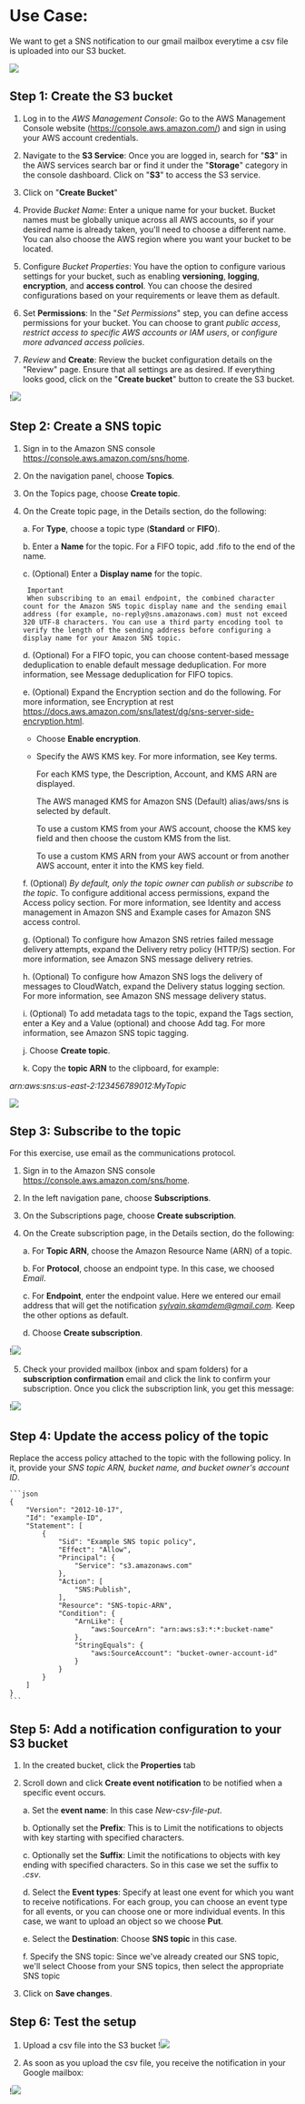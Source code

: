 # Use Case:
We want to get a SNS notification to our gmail mailbox everytime a csv file is uploaded into our S3 bucket.

<img src="https://github.com/sylvainksimo/Devops-Hands-On/blob/main/My%20AWS%20JOBS/INTEGRATING%20AWS%20SNS%20WITH%20AWS%20S3%20EVENTS/Images/INT%20SNS%20AND%20S3.jpg?raw=true">




## Step 1: Create the S3 bucket
1. Log in to the *AWS Management Console*: Go to the AWS Management Console website (https://console.aws.amazon.com/) and sign in using your AWS account credentials.

2. Navigate to the **S3 Service**: Once you are logged in, search for "**S3**" in the AWS services search bar or find it under the "**Storage**" category in the console dashboard. Click on "**S3**" to access the S3 service.

3. Click on "**Create Bucket**"

4. Provide *Bucket Name*: Enter a unique name for your bucket. Bucket names must be globally unique across all AWS accounts, so if your desired name is already taken, you'll need to choose a different name. You can also choose the AWS region where you want your bucket to be located.

5. Configure *Bucket Properties*: You have the option to configure various settings for your bucket, such as enabling **versioning**, **logging**, **encryption**, and **access control**. You can choose the desired configurations based on your requirements or leave them as default.

6. Set **Permissions**: In the "*Set Permissions*" step, you can define access permissions for your bucket. You can choose to grant *public access*, *restrict access to specific AWS accounts or IAM users*, or *configure more advanced access policies*.

7. *Review* and **Create**: Review the bucket configuration details on the "Review" page. Ensure that all settings are as desired. If everything looks good, click on the "**Create bucket**" button to create the S3 bucket.

!<img src="https://github.com/sylvainksimo/Devops-Hands-On/blob/main/My%20AWS%20JOBS/INTEGRATING%20AWS%20SNS%20WITH%20AWS%20S3%20EVENTS/Images/image0.png?raw=true">

## Step 2: Create a SNS topic
1. Sign in to the Amazon SNS console https://console.aws.amazon.com/sns/home.

2. On the navigation panel, choose **Topics**.

3. On the Topics page, choose **Create topic**.

4. On the Create topic page, in the Details section, do the following:

    a. For **Type**, choose a topic type (**Standard** or **FIFO**).

    b. Enter a **Name** for the topic. For a FIFO topic, add .fifo to the end of the name.

    c. (Optional) Enter a **Display name** for the topic.

        Important
        When subscribing to an email endpoint, the combined character count for the Amazon SNS topic display name and the sending email address (for example, no-reply@sns.amazonaws.com) must not exceed 320 UTF-8 characters. You can use a third party encoding tool to verify the length of the sending address before configuring a display name for your Amazon SNS topic.

    d. (Optional) For a FIFO topic, you can choose content-based message deduplication to enable default message deduplication. For more information, see Message deduplication for FIFO topics.

    e. (Optional) Expand the Encryption section and do the following. For more information, see Encryption at rest https://docs.aws.amazon.com/sns/latest/dg/sns-server-side-encryption.html.

    - Choose **Enable encryption**.

    - Specify the AWS KMS key. For more information, see Key terms.

        For each KMS type, the Description, Account, and KMS ARN are displayed.

        The AWS managed KMS for Amazon SNS (Default) alias/aws/sns is selected by default.

        To use a custom KMS from your AWS account, choose the KMS key field and then choose the custom KMS from the list.

        To use a custom KMS ARN from your AWS account or from another AWS account, enter it into the KMS key field.

    f. (Optional) *By default, only the topic owner can publish or subscribe to the topic*. To configure additional access permissions, expand the Access policy section. For more information, see Identity and access management in Amazon SNS and Example cases for Amazon SNS access control.

    g. (Optional) To configure how Amazon SNS retries failed message delivery attempts, expand the Delivery retry policy (HTTP/S) section. For more information, see Amazon SNS message delivery retries.

    h. (Optional) To configure how Amazon SNS logs the delivery of messages to CloudWatch, expand the Delivery status logging section. For more information, see Amazon SNS message delivery status.

    i. (Optional) To add metadata tags to the topic, expand the Tags section, enter a Key and a Value (optional) and choose Add tag. For more information, see Amazon SNS topic tagging.

    j. Choose **Create topic**.

    k. Copy the **topic ARN** to the clipboard, for example:

*arn:aws:sns:us-east-2:123456789012:MyTopic*

<img src="https://github.com/sylvainksimo/Devops-Hands-On/blob/main/My%20AWS%20JOBS/INTEGRATING%20AWS%20SNS%20WITH%20AWS%20S3%20EVENTS/Images/image2.png?raw=true">

## Step 3: Subscribe to the topic
For this exercise, use email as the communications protocol. 
1. Sign in to the Amazon SNS console https://console.aws.amazon.com/sns/home.

2. In the left navigation pane, choose **Subscriptions**.

3. On the Subscriptions page, choose **Create subscription**.

4. On the Create subscription page, in the Details section, do the following:

    a. For **Topic ARN**, choose the Amazon Resource Name (ARN) of a topic.

    b. For **Protocol**, choose an endpoint type. In this case, we choosed *Email*.

    c. For **Endpoint**, enter the endpoint value. Here we entered our email address that will get the notification *sylvain.skamdem@gmail.com.* Keep the other options as default.

    d. Choose **Create subscription**.


!<img src="https://github.com/sylvainksimo/Devops-Hands-On/blob/main/My%20AWS%20JOBS/INTEGRATING%20AWS%20SNS%20WITH%20AWS%20S3%20EVENTS/Images/image5.png?raw=true">

5. Check your provided mailbox (inbox and spam folders) for a **subscription confirmation** email and click the link to confirm your subscription. Once you click the subscription link, you get this message:

!<img src="https://github.com/sylvainksimo/Devops-Hands-On/blob/main/My%20AWS%20JOBS/INTEGRATING%20AWS%20SNS%20WITH%20AWS%20S3%20EVENTS/Images/image7.png?raw=true">


## Step 4: Update the access policy of the topic

Replace the access policy attached to the topic with the following policy. In it, provide your *SNS topic ARN, bucket name, and bucket owner's account ID*.

    ```json
    {
        "Version": "2012-10-17",
        "Id": "example-ID",
        "Statement": [
            {
                "Sid": "Example SNS topic policy",
                "Effect": "Allow",
                "Principal": {
                    "Service": "s3.amazonaws.com"
                },
                "Action": [
                    "SNS:Publish",
                ],
                "Resource": "SNS-topic-ARN",
                "Condition": {
                    "ArnLike": {
                        "aws:SourceArn": "arn:aws:s3:*:*:bucket-name"
                    },
                    "StringEquals": {
                        "aws:SourceAccount": "bucket-owner-account-id"
                    }
                }
            }
        ]
    }                
    ```

## Step 5: Add a notification configuration to your S3 bucket

1. In the created bucket, click the **Properties** tab
2. Scroll down and click **Create event notification** to be notified when a specific event occurs.

    a. Set the **event name**: In this case *New-csv-file-put*.

    b. Optionally set the **Prefix**: This is to Limit the notifications to objects with key starting with specified characters.

    c. Optionally set the **Suffix**: Limit the notifications to objects with key ending with specified characters. So in this case we set the suffix to *.csv*.

    d. Select the **Event types**: Specify at least one event for which you want to receive notifications. For each group, you can choose an event type for all events, or you can choose one or more individual events. In this case, we want to upload an object so we choose **Put**.

    e. Select the **Destination**: Choose **SNS topic** in this case.

    f. Specify the SNS topic: Since we've already created our SNS topic, we'll select Choose from your SNS topics, then select the appropriate SNS topic
3. Click on **Save changes**.

## Step 6: Test the setup
1. Upload a csv file into the S3 bucket
!<img src="https://github.com/sylvainksimo/Devops-Hands-On/blob/main/My%20AWS%20JOBS/INTEGRATING%20AWS%20SNS%20WITH%20AWS%20S3%20EVENTS/Images/image6.png?raw=true">

2. As soon as you upload the csv file, you receive the notification in your Google mailbox:

!<img src="https://github.com/sylvainksimo/Devops-Hands-On/blob/main/My%20AWS%20JOBS/INTEGRATING%20AWS%20SNS%20WITH%20AWS%20S3%20EVENTS/Images/image8.png?raw=true">